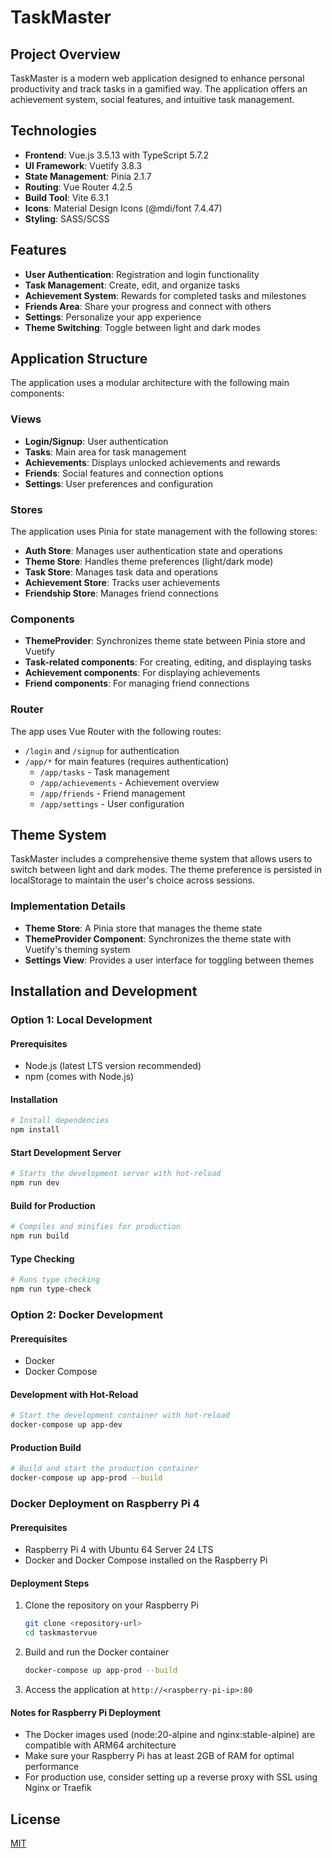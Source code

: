 # TaskMaster

## Project Overview
TaskMaster is a modern web application designed to enhance personal productivity and track tasks in a gamified way. The application offers an achievement system, social features, and intuitive task management.

## Technologies
- **Frontend**: Vue.js 3.5.13 with TypeScript 5.7.2
- **UI Framework**: Vuetify 3.8.3
- **State Management**: Pinia 2.1.7
- **Routing**: Vue Router 4.2.5
- **Build Tool**: Vite 6.3.1
- **Icons**: Material Design Icons (@mdi/font 7.4.47)
- **Styling**: SASS/SCSS

## Features
- **User Authentication**: Registration and login functionality
- **Task Management**: Create, edit, and organize tasks
- **Achievement System**: Rewards for completed tasks and milestones
- **Friends Area**: Share your progress and connect with others
- **Settings**: Personalize your app experience
- **Theme Switching**: Toggle between light and dark modes

## Application Structure
The application uses a modular architecture with the following main components:

### Views
- **Login/Signup**: User authentication
- **Tasks**: Main area for task management
- **Achievements**: Displays unlocked achievements and rewards
- **Friends**: Social features and connection options
- **Settings**: User preferences and configuration

### Stores
The application uses Pinia for state management with the following stores:

- **Auth Store**: Manages user authentication state and operations
- **Theme Store**: Handles theme preferences (light/dark mode)
- **Task Store**: Manages task data and operations
- **Achievement Store**: Tracks user achievements
- **Friendship Store**: Manages friend connections

### Components
- **ThemeProvider**: Synchronizes theme state between Pinia store and Vuetify
- **Task-related components**: For creating, editing, and displaying tasks
- **Achievement components**: For displaying achievements
- **Friend components**: For managing friend connections

### Router
The app uses Vue Router with the following routes:
- `/login` and `/signup` for authentication
- `/app/*` for main features (requires authentication)
    - `/app/tasks` - Task management
    - `/app/achievements` - Achievement overview
    - `/app/friends` - Friend management
    - `/app/settings` - User configuration

## Theme System
TaskMaster includes a comprehensive theme system that allows users to switch between light and dark modes. The theme preference is persisted in localStorage to maintain the user's choice across sessions.

### Implementation Details
- **Theme Store**: A Pinia store that manages the theme state
- **ThemeProvider Component**: Synchronizes the theme state with Vuetify's theming system
- **Settings View**: Provides a user interface for toggling between themes

## Installation and Development

### Option 1: Local Development
#### Prerequisites
- Node.js (latest LTS version recommended)
- npm (comes with Node.js)

#### Installation
```bash
# Install dependencies
npm install
```

#### Start Development Server
```bash
# Starts the development server with hot-reload
npm run dev
```

#### Build for Production
```bash
# Compiles and minifies for production
npm run build
```

#### Type Checking
```bash
# Runs type checking
npm run type-check
```

### Option 2: Docker Development
#### Prerequisites
- Docker
- Docker Compose

#### Development with Hot-Reload
```bash
# Start the development container with hot-reload
docker-compose up app-dev
```

#### Production Build
```bash
# Build and start the production container
docker-compose up app-prod --build
```

### Docker Deployment on Raspberry Pi 4
#### Prerequisites
- Raspberry Pi 4 with Ubuntu 64 Server 24 LTS
- Docker and Docker Compose installed on the Raspberry Pi

#### Deployment Steps
1. Clone the repository on your Raspberry Pi
   ```bash
   git clone <repository-url>
   cd taskmastervue
   ```

2. Build and run the Docker container
   ```bash
   docker-compose up app-prod --build
   ```

3. Access the application at `http://<raspberry-pi-ip>:80`

#### Notes for Raspberry Pi Deployment
- The Docker images used (node:20-alpine and nginx:stable-alpine) are compatible with ARM64 architecture
- Make sure your Raspberry Pi has at least 2GB of RAM for optimal performance
- For production use, consider setting up a reverse proxy with SSL using Nginx or Traefik

## License
[MIT](https://opensource.org/licenses/MIT)
